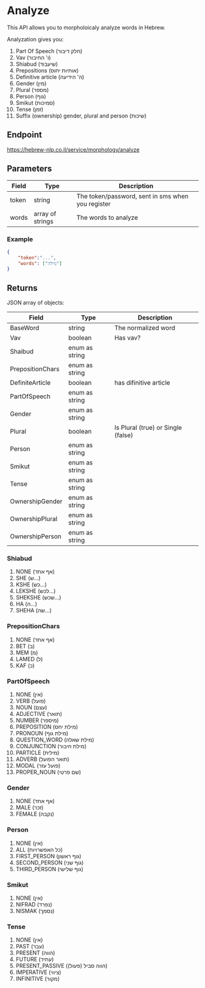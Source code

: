 # Analyze

This API allows you to morpholoicaly analyze words in Hebrew. 

Analyzation gives you:
1. Part Of Speech (חלק דיבור)
2. Vav (ו' החיבור)
3. Shiabud (שיעבוד)
4. Prepositions (אותיות יחוס) 
5. Definitive article (ה' הידיעה)
6. Gender (מין)
7. Plural (מספר)
8. Person (גוף)
9. Smikut (סמיכות)
10. Tense (זמן)
11. Suffix (ownership) gender, plural and person (שיכות)

## Endpoint
https://hebrew-nlp.co.il/service/morphology/analyze

## Parameters
Field | Type | Description
------|------|-------------
token | string | The token/password, sent in sms when you register
words | array of strings | The words to analyze

### Example
```json
{
	"token":"...",
	"words": ["מילה"]
}
```

## Returns
JSON array of objects:

Field | Type | Description
------|------|-------------
BaseWord | string | The normalized word
Vav | boolean | Has vav?
Shaibud | enum as string |
PrepositionChars | enum as string | 
DefiniteArticle | boolean | has difinitive article
PartOfSpeech | enum as string | 
Gender | enum as string | 
Plural | boolean | Is Plural (true) or Single (false)
Person | enum as string | 
Smikut | enum as string | 
Tense | enum as string | 
OwnershipGender | enum as string | 
OwnershipPlural | enum as string | 
OwnershipPerson |  enum as string | 

### Shiabud
1. NONE (אף אחד)
2. SHE (ש...)
3. KSHE (כש...)
4. LEKSHE (לכש...)
5. SHEKSHE (שכש...)
6. HA (ה...)
7. SHEHA (שה...)

### PrepositionChars
1. NONE (אף אחד)
2. BET (ב)
3. MEM (מ)
4. LAMED (ל)
5. KAF (כ)

### PartOfSpeech
1. NONE (אין)
2. VERB (פועל)
3. NOUN (עצם)
4. ADJECTIVE (תואר)
5. NUMBER (מיספר)
6. PREPOSITION (מילת יחס)
7. PRONOUN (מילת גוף)
8. QUESTION_WORD (מילת שאלה)
9. CONJUNCTION (מילת חיבור)
10. PARTICLE (מילית)
11. ADVERB (תואר הפועל)
12. MODAL (פועל עזר)
13. PROPER_NOUN (שם פרטי)

### Gender
1. NONE (אף אחד)
2. MALE (זכר)
3. FEMALE (נקבה)

### Person
1. NONE (אין)
2. ALL (כל האפשרויות)
3. FIRST_PERSON (גוף ראשון)
4. SECOND_PERSON (גוף שני)
5. THIRD_PERSON (גוף שלישי)

### Smikut
1. NONE (אין)
2. NIFRAD (נפרד)
3. NISMAK (נסמך)

### Tense
1. NONE (אין)
2. PAST  (עבר)
3. PRESENT (הווה)
4. FUTURE (עתיד)
5. PRESENT_PASSIVE (הווה סביל (פעול))
6. IMPERATIVE (ציווי)
7. INFINITIVE (מקור)